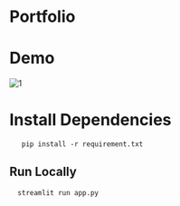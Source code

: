 # Portfolio

# Demo

![1](https://user-images.githubusercontent.com/81603467/208830161-cef72b4b-89eb-4cab-b2dd-71519bbc0f4d.png)

# Install Dependencies

```Requirements
   pip install -r requirement.txt
```  

## Run Locally

```Run 
  streamlit run app.py
```
